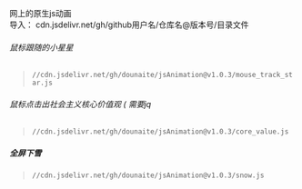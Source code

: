 网上的原生js动画  
导入： cdn.jsdelivr.net/gh/github用户名/仓库名@版本号/目录文件  
###### 鼠标跟随的小星星  
 >`//cdn.jsdelivr.net/gh/dounaite/jsAnimation@v1.0.3/mouse_track_star.js`    
###### 鼠标点击出社会主义核心价值观 ( 需要jq
 >`//cdn.jsdelivr.net/gh/dounaite/jsAnimation@v1.0.3/core_value.js`
##### 全屏下雪
 >`//cdn.jsdelivr.net/gh/dounaite/jsAnimation@v1.0.3/snow.js`

